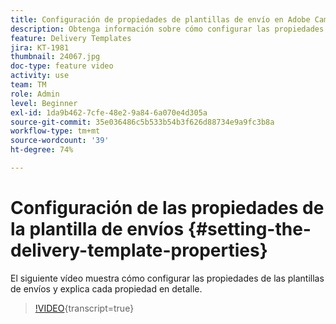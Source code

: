```yaml
---
title: Configuración de propiedades de plantillas de envío en Adobe Campaign Classic
description: Obtenga información sobre cómo configurar las propiedades de la plantilla de envíos.
feature: Delivery Templates
jira: KT-1981
thumbnail: 24067.jpg
doc-type: feature video
activity: use
team: TM
role: Admin
level: Beginner
exl-id: 1da9b462-7cfe-48e2-9a84-6a070e4d305a
source-git-commit: 35e036486c5b533b54b3f626d88734e9a9fc3b8a
workflow-type: tm+mt
source-wordcount: '39'
ht-degree: 74%

---
```


# Configuración de las propiedades de la plantilla de envíos {#setting-the-delivery-template-properties}

El siguiente vídeo muestra cómo configurar las propiedades de las plantillas de envíos y explica cada propiedad en detalle.

>[!VIDEO](https://video.tv.adobe.com/v/24067?quality=12&learn=on){transcript=true}
